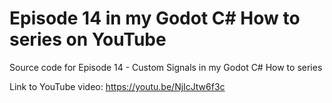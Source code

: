 # Episode 14 in my Godot C# How to series on YouTube
Source code for Episode 14 - Custom Signals in my Godot C# How to series

Link to YouTube video: https://youtu.be/NjIcJtw6f3c

